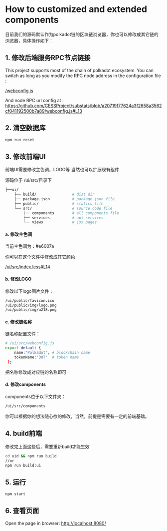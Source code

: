 
# How to customized and extended components

目前我们的源码默认作为polkadot链的区块链浏览器，你也可以修改成其它链的浏览器，具体操作如下：

## 1. 修改后端服务RPC节点链接

This project supports most of the chain of polkadot ecosystem. You can switch as long as you modify the RPC node address in the configuration file :

[/webconfig.js](https://github.com/CESSProject/substats/blob/master/webconfig.js)

And node RPC url config at :<br /> <https://github.com/CESSProject/substats/blob/a20719f77624a3f2658a3562cf041192500b7a89/webconfig.js#L13>

## 2. 清空数据库

``` bash
npm run reset
```

## 3. 修改前端UI

前端UI需要修改主色调，LOGO等
当然也可以扩展现有组件

源码位于 /ui/src/目录下

```bash
├──ui/
    ├── build/                # dist dir
    ├── package.json          # package.json file
    ├── public/               # statics file
    └── src/                  # source code file
        ├── components        # all components file
        ├── services          # api services
        └── views             # jsx pages
```

#### a. 修改主色调

当前主色调为：#e6007a

你可以在这个文件中修改成其它颜色

[/ui/src/index.less#L14](https://github.com/lanmeng656/substats/blob/master/ui/src/index.less#L14)

#### b. 修改LOGO

修改以下logo图片文件：
```bash
/ui/public/favicon.ico
/ui/public/img/logo.png
/ui/public/img/u218.png
```
#### c. 修改链名称

链名称配置文件：
```bash
# /ui/src/webconfig.js
export default { 
    name:"Polkadot", # blockchain name
    tokenName:'DOT'  # token name
 };
```
把名称修改成对应链的名称即可

#### d. 修改components

components位于以下文件夹：
```bash
/ui/src/components
```
你可以根据你的想法随心欲的修改，当然，前提是需要有一定的前端基础。


## 4. build前端

修改完上面这些后，需要重新build才能生效

```bash
cd uid && npm run build
//or 
npm run build:ui
```


## 5. 运行

```bash
npm start
```

## 6. 查看页面

Open the page in browser:  [http://localhost:8080/]([http://localhost:8080/])

